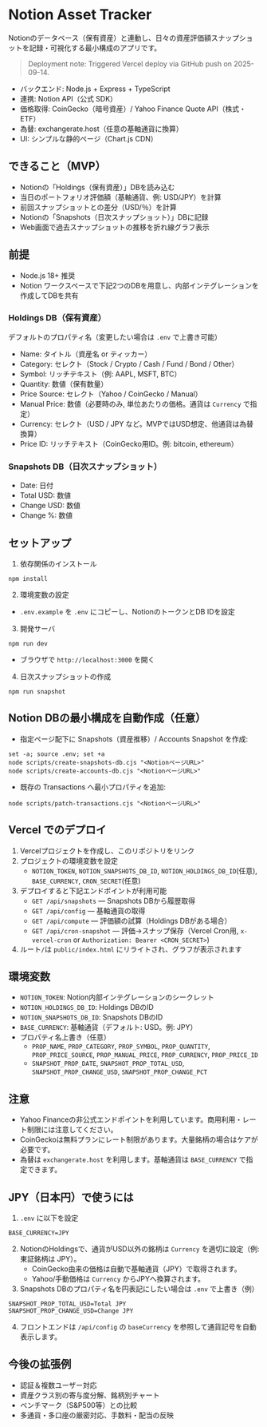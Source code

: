 # Notion Asset Tracker

Notionのデータベース（保有資産）と連動し、日々の資産評価額スナップショットを記録・可視化する最小構成のアプリです。

> Deployment note: Triggered Vercel deploy via GitHub push on 2025-09-14.

- バックエンド: Node.js + Express + TypeScript
- 連携: Notion API（公式 SDK）
- 価格取得: CoinGecko（暗号資産）/ Yahoo Finance Quote API（株式・ETF）
- 為替: exchangerate.host（任意の基軸通貨に換算）
- UI: シンプルな静的ページ（Chart.js CDN）

## できること（MVP）
- Notionの「Holdings（保有資産）」DBを読み込む
- 当日のポートフォリオ評価額（基軸通貨、例: USD/JPY）を計算
- 前回スナップショットとの差分（USD/％）を計算
- Notionの「Snapshots（日次スナップショット）」DBに記録
- Web画面で過去スナップショットの推移を折れ線グラフ表示

## 前提
- Node.js 18+ 推奨
- Notion ワークスペースで下記2つのDBを用意し、内部インテグレーションを作成してDBを共有

### Holdings DB（保有資産）
デフォルトのプロパティ名（変更したい場合は `.env` で上書き可能）
- Name: タイトル（資産名 or ティッカー）
- Category: セレクト（Stock / Crypto / Cash / Fund / Bond / Other）
- Symbol: リッチテキスト（例: AAPL, MSFT, BTC）
- Quantity: 数値（保有数量）
- Price Source: セレクト（Yahoo / CoinGecko / Manual）
- Manual Price: 数値（必要時のみ, 単位あたりの価格。通貨は `Currency` で指定）
- Currency: セレクト（USD / JPY など。MVPではUSD想定、他通貨は為替換算）
- Price ID: リッチテキスト（CoinGecko用ID。例: bitcoin, ethereum）

### Snapshots DB（日次スナップショット）
- Date: 日付
- Total USD: 数値
- Change USD: 数値
- Change %: 数値

## セットアップ
1) 依存関係のインストール
```
npm install
```

2) 環境変数の設定
- `.env.example` を `.env` にコピーし、NotionのトークンとDB IDを設定

3) 開発サーバ
```
npm run dev
```
- ブラウザで `http://localhost:3000` を開く

4) 日次スナップショットの作成
```
npm run snapshot
```

## Notion DBの最小構成を自動作成（任意）
- 指定ページ配下に Snapshots（資産推移）/ Accounts Snapshot を作成:
```
set -a; source .env; set +a
node scripts/create-snapshots-db.cjs "<NotionページURL>"
node scripts/create-accounts-db.cjs "<NotionページURL>"
```
- 既存の Transactions へ最小プロパティを追加:
```
node scripts/patch-transactions.cjs "<NotionページURL>"
```

## Vercel でのデプロイ
1) Vercelプロジェクトを作成し、このリポジトリをリンク
2) プロジェクトの環境変数を設定
   - `NOTION_TOKEN`, `NOTION_SNAPSHOTS_DB_ID`, `NOTION_HOLDINGS_DB_ID`(任意), `BASE_CURRENCY`, `CRON_SECRET`(任意)
3) デプロイすると下記エンドポイントが利用可能
   - `GET /api/snapshots` — Snapshots DBから履歴取得
   - `GET /api/config` — 基軸通貨の取得
   - `GET /api/compute` — 評価額の試算（Holdings DBがある場合）
   - `GET /api/cron-snapshot` — 評価→スナップ保存（Vercel Cron用, `x-vercel-cron` or `Authorization: Bearer <CRON_SECRET>`)
4) ルート`/`は `public/index.html` にリライトされ、グラフが表示されます


## 環境変数
- `NOTION_TOKEN`: Notion内部インテグレーションのシークレット
- `NOTION_HOLDINGS_DB_ID`: Holdings DBのID
- `NOTION_SNAPSHOTS_DB_ID`: Snapshots DBのID
- `BASE_CURRENCY`: 基軸通貨（デフォルト: USD。例: JPY）
- プロパティ名上書き（任意）
  - `PROP_NAME`, `PROP_CATEGORY`, `PROP_SYMBOL`, `PROP_QUANTITY`, `PROP_PRICE_SOURCE`, `PROP_MANUAL_PRICE`, `PROP_CURRENCY`, `PROP_PRICE_ID`
  - `SNAPSHOT_PROP_DATE`, `SNAPSHOT_PROP_TOTAL_USD`, `SNAPSHOT_PROP_CHANGE_USD`, `SNAPSHOT_PROP_CHANGE_PCT`

## 注意
- Yahoo Financeの非公式エンドポイントを利用しています。商用利用・レート制限には注意してください。
- CoinGeckoは無料プランにレート制限があります。大量銘柄の場合はケアが必要です。
- 為替は `exchangerate.host` を利用します。基軸通貨は `BASE_CURRENCY` で指定できます。

## JPY（日本円）で使うには
1) `.env` に以下を設定
```
BASE_CURRENCY=JPY
```
2) NotionのHoldingsで、通貨がUSD以外の銘柄は `Currency` を適切に設定（例: 東証銘柄は JPY）。
   - CoinGecko由来の価格は自動で基軸通貨（JPY）で取得されます。
   - Yahoo/手動価格は `Currency` からJPYへ換算されます。
3) Snapshots DBのプロパティ名を円表記にしたい場合は `.env` で上書き（例）
```
SNAPSHOT_PROP_TOTAL_USD=Total JPY
SNAPSHOT_PROP_CHANGE_USD=Change JPY
```
4) フロントエンドは `/api/config` の `baseCurrency` を参照して通貨記号を自動表示します。

## 今後の拡張例
- 認証＆複数ユーザー対応
- 資産クラス別の寄与度分解、銘柄別チャート
- ベンチマーク（S&P500等）との比較
- 多通貨・多口座の厳密対応、手数料・配当の反映
